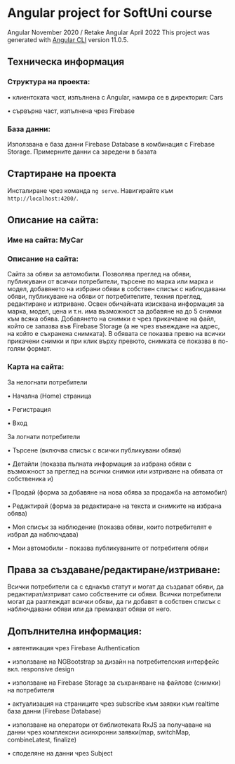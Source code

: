 # Angular project for SoftUni course
Angular November 2020 / Retake Angular April 2022
This project was generated with [Angular CLI](https://github.com/angular/angular-cli) version 11.0.5.

## Техническа информация
### Структура на проекта:
•	клиентската част, изпълнена с Angular, намира се в директория: Cars

•	сървърна част, изпълнена чрез Firebase

### База данни:
Използвана е база данни Firebase Database в комбинация с Firebase Storage.
Примерните данни са заредени в базата 

## Стартиране на проекта

Инсталиране чрез команда `ng serve`. Навигирайте към `http://localhost:4200/`.

## Описание на сайта:
### Име на сайта: MyCar
### Описание на сайта:
Сайта за обяви за автомобили. Позволява преглед на обяви, публикувани от всички потребители, търсене по марка или марка и модел, добавянето на избрани обяви в собствен списък с наблюдавани обяви, публикуване на обяви от потребителите, техния преглед, редактиране и изтриване. Освен обичайната изисквана информация за марка, модел, цена и т.н. има възможност за добавяне на до 5 снимки към всяка обява. Добавянето на снимки е чрез прикачване на файл, който се запазва във Firebase Storage (а не  чрез въвеждане на адрес, на който е съхранена снимката). В обявата се показва превю на всички прикачени снимки и при клик върху превюто, снимката се показва в по-голям формат.
### Карта на сайта:
За нелогнати потребители

•	Начална (Home) страница

•	Регистрация

•	Вход

За логнати потребители

•	Търсене (включва списък с всички публикувани обяви)

•	Детайли (показва пълната информация за избрана обяви с възможност за преглед на всички снимки или изтриване на обявата от собственика и)

•	Продай (форма за добавяне на нова обява за продажба на автомобил)

•	Редактирай (форма за редактиране на текста и снимките на избрана обява)

•	Моя списък за наблюдение (показва обяви, които потребителят e избрал да наблючдава)

•	Мои автомобили - показва публикуваните от потребителя обяви

## Права за създаване/редактиране/изтриване:
Всички потребители са с еднакъв статут и могат да създават обяви, да редактират/изтриват само собствените си обяви.
Всички потребители могат да разглеждат всички обяви, да ги добавят в собствен списък с наблючдавани обяви или да премахват обяви от него. 

## Допълнителна информация:

•	автентикация чрез Firebase Authentication

•	използване на NGBootstrap за дизайн на потребителския интерфейс вкл. responsive design

•	използване на  Firebase Storage за съхраняване на файлове (снимки)  на потребителя

•	актуализация на страниците чрез subscribe към заявки към realtime база данни (Firebase Database)

•	използване на оператори от библиотеката RxJS за получаване на данни чрез комплексни асинхронни заявки(map, switchMap, combineLatest, finalize)

•	споделяне на данни чрез Subject

